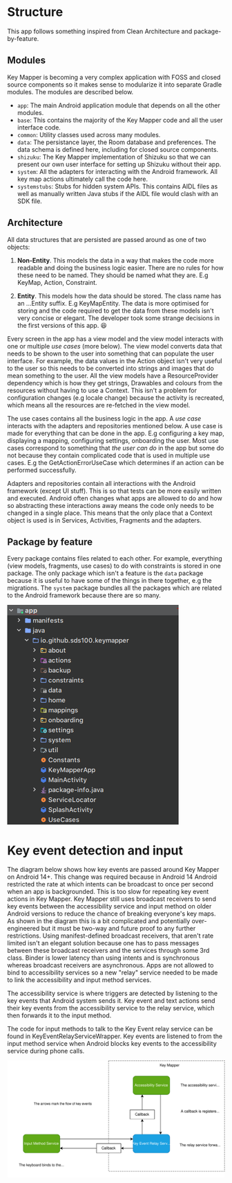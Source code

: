 # Structure

This app follows something inspired from Clean Architecture and package-by-feature.

## Modules

Key Mapper is becoming a very complex application with FOSS and closed source components so it makes sense to modularize it into separate Gradle modules. The modules are described below.

- `app`: The main Android application module that depends on all the other modules.
- `base`: This contains the majority of the Key Mapper code and all the user interface code.
- `common`: Utility classes used across many modules.
- `data`: The persistance layer, the Room database and preferences. The data schema is defined here, including for closed source components.
- `shizuku`: The Key Mapper implementation of Shizuku so that we can present our own user interface for setting up Shizuku without their app.
- `system`: All the adapters for interacting with the Android framework. All key map actions ultimately call the code here.
- `systemstubs`: Stubs for hidden system APIs. This contains AIDL files as well as manually written Java stubs if the AIDL file would clash with an SDK file.

## Architecture

All data structures that are persisted are passed around as one of two objects:

1. **Non-Entity**. This models the data in a way that makes the code more readable and doing the business logic easier. There are no rules for how these need to be named. They should be named what they are. E.g KeyMap, Action, Constraint.

2. **Entity**. This models how the data should be stored. The class name has an ...Entity suffix. E.g KeyMapEntity. The data is more optimised for storing and the code required to get the data from these models isn't very concise or elegant. The developer took some strange decisions in the first versions of this app. 😆

Every screen in the app has a view model and the view model interacts with one or multiple *use cases* (more below). The view model converts data that needs to be shown to the user into something that can populate the user interface. For example, the data values in the Action object isn't very useful to the user so this needs to be converted into strings and images that do mean something to the user. All the view models have a ResourceProvider dependency which is how they get strings, Drawables and colours from the resources without having to use a Context. This isn't a problem for configuration changes (e.g locale change) because the activity is recreated, which means all the resources are re-fetched in the view model.

The use cases contains all the business logic in the app. A *use case*  interacts with the adapters and repositories mentioned below. A use case is made for everything that can be done in the app. E.g configuring a key map, displaying a mapping, configuring settings, onboarding the user. Most use cases correspond to something that *the user can do* in the app but some do not because they contain complicated code that is used in multiple use cases. E.g the GetActionErrorUseCase which determines if an action can be performed successfully.

Adapters and repositories contain all interactions with the Android framework (except UI stuff). This is so that tests can be more easily written and executed. Android often changes what apps are allowed to do and how so abstracting these interactions away means the code only needs to be changed in a single place. This means that the only place that a Context object is used is in Services, Activities, Fragments and the adapters.

## Package by feature

Every package contains files related to each other. For example, everything (view models, fragments, use cases) to do with constraints is stored in one package.
The only package which isn't a feature is the `data` package because it is useful to have some of the things in there together, e.g the migrations.
The `system` package bundles all the packages which are related to the Android framework because there are so many.

![contributing-app-structure](../images/contributing-app-structure.png)

# Key event detection and input

The diagram below shows how key events are passed around Key Mapper on Android 14+. This change was required because in Android 14 Android restricted the rate at which intents can be broadcast to once per second when an app is backgrounded.  This is too slow for repeating key event actions in Key Mapper. Key Mapper still uses broadcast receivers to send key events between the accessibility service and input method on older Android versions to reduce the chance of breaking everyone's key maps. As shown in the diagram this is a bit complicated and potentially over-engineered but it must be two-way and future proof to any further restrictions. Using manifest-defined broadcast receivers, that aren't rate limited isn't an elegant solution because one has to pass messages between these broadcast receivers and the services through some 3rd class. Binder is lower latency than using intents and is synchronous whereas broadcast receivers are asynchronous. Apps are not allowed to bind to accessibility services so a new "relay" service needed to be made to link the accessibility and input method services. 

The accessibility service is where triggers are detected by listening to the key events that Android system sends it. Key event and text actions send their key events from the accessibility service to the relay service, which then forwards it to the input method. 

The code for input methods to talk to the Key Event relay service can be found in KeyEventRelayServiceWrapper. Key events are listened to from the input method service when Android blocks key events to the accessibility service during phone calls.

![key-event-relay-service](../images/key-event-relay-service.svg)